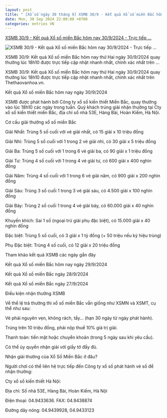 ```yaml
---
layout: post
title: " [Xổ số ngày 30 tháng 9] XSMB 30/9 - Kết quả Xổ số miền Bắc hôm nay 30/9/2024 - Trực tiếp ..."
date: Mon, 30 Sep 2024 22:00:00 +0700
categories: entries VN
---
```

[XSMB 30/9 - Kết quả Xổ số miền Bắc hôm nay 30/9/2024 - Trực tiếp ...](https://thethaovanhoa.vn/xsmb-30-9-ket-qua-xo-so-mien-bac-hom-nay-30-9-2024-truc-tiep-xo-so-hom-nay-ngay-30-thang-9-20240930141625295.htm)

![XSMB 30/9 - Kết quả Xổ số miền Bắc hôm nay 30/9/2024 - Trực tiếp ...](https://thethaovanhoa.mediacdn.vn/thumb_w/1200/372676912336973824/2024/9/30/xsmb-30-9-17276959079641374846806-0-0-432-769-crop-1727695925595851646335.png)

XSMB 30/9: Kết quả Xổ số miền Bắc hôm nay thứ Hai ngày 30/9/2024 quay thưởng lúc 18h10 được trực tiếp cập nhật nhanh nhất, chính xác nhất trên ...

XSMB 30/9: Kết quả Xổ số miền Bắc hôm nay thứ Hai ngày 30/9/2024 quay thưởng lúc 18h10 được trực tiếp cập nhật nhanh nhất, chính xác nhất trên Thethaovanhoa.vn.

Kết quả Xổ số miền Bắc hôm nay ngày 30/9/2024

XSMB được phát hành bởi Công ty xổ số kiến thiết Miền Bắc, quay thưởng vào lúc 18h10 các ngày trong tuần. Quý khách trúng giải nhận thưởng tại Cty xổ số kiến thiết miền Bắc, địa chỉ số nhà 53E, Hàng Bài, Hoàn Kiếm, Hà Nội.

Cơ cấu giải thưởng xổ số miền Bắc

Giải Nhất: Trùng 5 số cuối với vé giải nhất, có 15 giải x 10 triệu đồng

Giải Nhì: Trùng 5 số cuối với 1 trong 2 vé giải nhì, có 30 giải x 5 triệu đồng

Giải Ba: Trùng 5 số cuối với 1 trong 6 vé giải ba, có 90 giải x 1 triệu đồng

Giải Tư: Trùng 4 số cuối với 1 trong 4 vé giải tư, có 600 giải x 400 nghìn đồng

Giải Năm: Trùng 4 số cuối với 1 trong 6 vé giải năm, có 900 giải x 200 nghìn đồng

Giải Sáu: Trùng 3 số cuối 1 trong 3 vé giải sáu, có 4.500 giải x 100 nghìn đồng

Giải Bảy: Trùng 2 số cuối 1 trong 4 vé giải bảy, có 60.000 giải x 40 nghìn đồng

Khuyến khích: Sai 1 số (ngoại trừ giải phụ đặc biệt), có 15.000 giải x 40 nghìn đồng

Đặc biệt: Trùng 5 số cuối, có 3 giải x 1 tỷ đồng (+ 50 triệu nếu ký hiệu trùng)

Phụ Đặc biệt: Trùng 4 số cuối, có 12 giải x 20 triệu đồng

Tham khảo kết quả XSMB các ngày gần đây

Kết quả Xổ số miền Bắc hôm nay ngày 29/9/2024

Kết quả Xổ số miền Bắc ngày 28/9/2024

Kết quả Xổ số miền Bắc ngày 27/9/2024

Điều kiện nhận thưởng XSMB

Về thể lệ trả thưởng thì xổ số miền Bắc vẫn giống như XSMN và XSMT, cụ thể như sau:

Vé phải nguyên vẹn, không rách, tẩy... (hạn 30 ngày từ ngày phát hành).

Trúng trên 10 triệu đồng, phải nộp thuế 10% giá trị giải.

Thanh toán: tiền mặt hoặc chuyển khoản (trong 5 ngày sau khi yêu cầu).

Có thể ủy quyền nhận giải với giấy tờ đầy đủ.

Nhận giải thưởng của Xổ Số Miền Bắc ở đâu?



Người chơi có thể liên hệ trực tiếp đến Công ty xổ số phát hành vé số để nhận thưởng:

Cty xổ số kiến thiết Hà Nội:

Địa chỉ: Số nhà 53E, Hàng Bài, Hoàn Kiếm, Hà Nội

Điện thoại: 04.9433636. FAX: 04.9438874

Đường dây nóng: 04.9439928, 04.9433123

